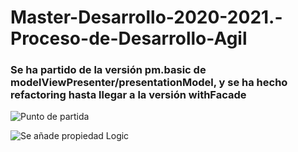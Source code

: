 # Master-Desarrollo-2020-2021.-Proceso-de-Desarrollo-Agil

### Se ha partido de la versión pm.basic de modelViewPresenter/presentationModel, y se ha hecho refactoring hasta llegar a la versión withFacade

![Punto de partida](https://www.plantuml.com/plantuml/svg/VP71QiCm38RlUWh1Bkr6_01Xb48FkuOjxEuweXYSkDZEniZwxajSZ3B7syLrzKc_Vlyv-Y1T67i347GmXCqu18iTuNMkwquAR7fnbbuh07dsmKaLK1dfFRPQjLArbd02H7oO4hyfHpBGkwRFtRx6vJSsN8tysktX1X058i29_v_iuAsXjUul69mrXjnztTE5miaQwtRAMjVfGGQQbyNICiKgpzzLjT5UDpnMrG5VP4yrNkOp8z5cZH_pcPEt9JmsbkDcVk_Vz9NysDEA0z-Zvrm-vxb-ZlzTa9uCi4bTY4EAAtuwM4vECPLNToo4aVFSROvBRhc3uyvtSzHRmhgHGH8e6quQ9RUiKZRBmqBSXyd5dNmjoHvfwCRU_000)

![Se añade propiedad Logic](https://www.plantuml.com/plantuml/svg/TP51QiCm44NtEiL0DqcBSu1GGY2BRheeJUX-8Wz1HVO4IMv9qnogP-Z5QbaOYK7ToF8ywV-PhwqFwCBGMQM22PPWJu2_FzWId1sV3RNOWkMJqO1mCFg0-i045_04fZVQe3LV27u0FhvJOA0Uo8BctWStwC1EAJoEUzG1j4Nl2vMh0e2xwynlsX46UZFqkLYk8Nwd0sUBbyLItPHA0X70DV_lHZEsLEfc-1nx5wU3Osl99V-74uKTMtOBpUnQqsEWqNqgnLjPzl6xQQGP5Vo-QJR9Jydg4tQqXjEuIXA7MSF7k4goZo-JkvNunUBbV_fAVkYeu2hlqo1INdAXBt3582KzJriQbaNvLglLPivqUd0LrsHHbeizrCAHN7OlS2sUV2B7Bxrpz7MITDCWiq2zuQHHxpQhr9lDbsDwyOVSv9ctDLcrfRuTEli7)

